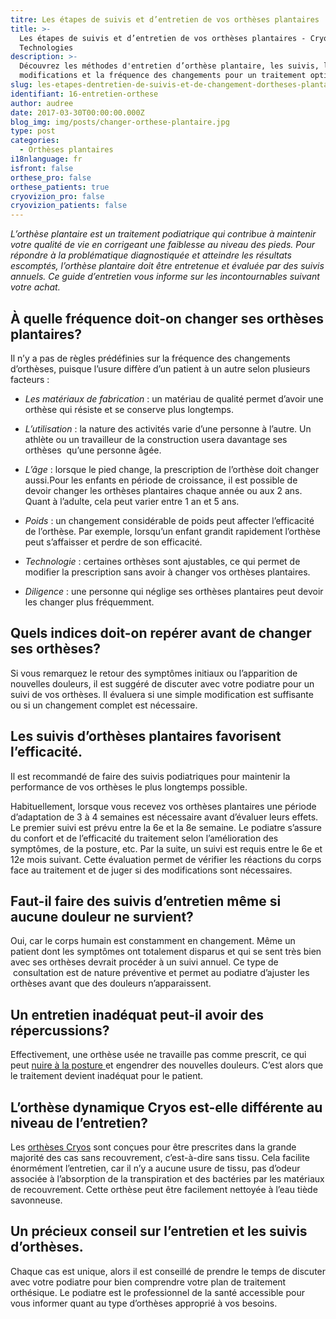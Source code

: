 ```yaml
---
titre: Les étapes de suivis et d’entretien de vos orthèses plantaires
title: >-
  Les étapes de suivis et d’entretien de vos orthèses plantaires - Cryos
  Technologies
description: >-
  Découvrez les méthodes d'entretien d’orthèse plantaire, les suivis, les
  modifications et la fréquence des changements pour un traitement optimal.
slug: les-etapes-dentretien-de-suivis-et-de-changement-dortheses-plantaires/
identifiant: 16-entretien-orthese
author: audree
date: 2017-03-30T00:00:00.000Z
blog_img: img/posts/changer-orthese-plantaire.jpg
type: post
categories:
  - Orthèses plantaires
i18nlanguage: fr
isfront: false
orthese_pro: false
orthese_patients: true
cryovizion_pro: false
cryovizion_patients: false
---
```


*L’orthèse plantaire est un traitement podiatrique qui contribue à maintenir votre qualité de vie en corrigeant une faiblesse au niveau des pieds. Pour répondre à la problématique diagnostiquée et atteindre les résultats escomptés, l’orthèse plantaire doit être entretenue et évaluée par des suivis annuels. Ce guide d’entretien vous informe sur les incontournables suivant votre achat.*

## À quelle fréquence doit-on changer ses orthèses plantaires?

Il n’y a pas de règles prédéfinies sur la fréquence des changements d’orthèses, puisque l’usure diffère d’un patient à un autre selon plusieurs facteurs :

- *Les matériaux de fabrication* : un matériau de qualité permet d’avoir une orthèse qui résiste et se conserve plus longtemps.

- *L’utilisation* : la nature des activités varie d’une personne à l’autre. Un athlète ou un travailleur de la construction usera davantage ses orthèses  qu’une personne âgée.

- *L’âge* : lorsque le pied change, la prescription de l’orthèse doit changer aussi.Pour les enfants en période de croissance, il est possible de devoir changer les orthèses plantaires chaque année ou aux 2 ans. Quant à l’adulte, cela peut varier entre 1 an et 5 ans.

- *Poids* : un changement considérable de poids peut affecter l’efficacité de l’orthèse. Par exemple, lorsqu’un enfant grandit rapidement l’orthèse peut s’affaisser et perdre de son efficacité.

- *Technologie* : certaines orthèses sont ajustables, ce qui permet de modifier la prescription sans avoir à changer vos orthèses plantaires.

- *Diligence* : une personne qui néglige ses orthèses plantaires peut devoir les changer plus fréquemment.

## Quels indices doit-on repérer avant de changer ses orthèses?

Si vous remarquez le retour des symptômes initiaux ou l’apparition de nouvelles douleurs, il est suggéré de discuter avec votre podiatre pour un suivi de vos orthèses. Il évaluera si une simple modification est suffisante ou si un changement complet est nécessaire.

## Les suivis d’orthèses plantaires favorisent l’efficacité.

Il est recommandé de faire des suivis podiatriques pour maintenir la performance de vos orthèses le plus longtemps possible.

Habituellement, lorsque vous recevez vos orthèses plantaires une période d’adaptation de 3 à 4 semaines est nécessaire avant d’évaluer leurs effets. Le premier suivi est prévu entre la 6e et la 8e semaine. Le podiatre s’assure du confort et de l’efficacité du traitement selon l’amélioration des symptômes, de la posture, etc. Par la suite, un suivi est requis entre le 6e et 12e mois suivant. Cette évaluation permet de vérifier les réactions du corps face au traitement et de juger si des modifications sont nécessaires.

## Faut-il faire des suivis d’entretien même si aucune douleur ne survient?

Oui, car le corps humain est constamment en changement. Même un patient dont les symptômes ont totalement disparus et qui se sent très bien avec ses orthèses devrait procéder à un suivi annuel. Ce type de  consultation est de nature préventive et permet au podiatre d’ajuster les orthèses avant que des douleurs n’apparaissent.

## Un entretien inadéquat peut-il avoir des répercussions?

Effectivement, une orthèse usée ne travaille pas comme prescrit, ce qui peut [nuire à la posture ](https://www.cryos.com/bonne-posture-et-sante-des-pieds/)et engendrer des nouvelles douleurs. C’est alors que le traitement devient inadéquat pour le patient.

## L’orthèse dynamique Cryos est-elle différente au niveau de l’entretien<b>?</b>

Les [orthèses Cryos](https://www.cryos.com/patients/ortheses/) sont conçues pour être prescrites dans la grande majorité des cas sans recouvrement, c’est-à-dire sans tissu. Cela facilite énormément l’entretien, car il n’y a aucune usure de tissu, pas d’odeur associée à l’absorption de la transpiration et des bactéries par les matériaux de recouvrement. Cette orthèse peut être facilement nettoyée à l’eau tiède savonneuse.

## Un précieux conseil sur l’entretien et les suivis d’orthèses.

Chaque cas est unique, alors il est conseillé de prendre le temps de discuter avec votre podiatre pour bien comprendre votre plan de traitement orthésique. Le podiatre est le professionnel de la santé accessible pour vous informer quant au type d’orthèses approprié à vos besoins.
